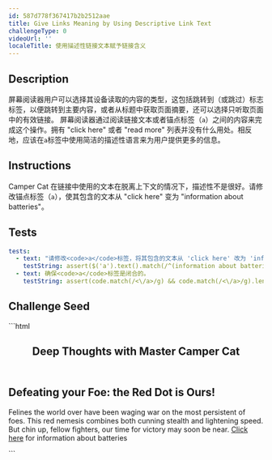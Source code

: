 ```yaml
---
id: 587d778f367417b2b2512aae
title: Give Links Meaning by Using Descriptive Link Text
challengeType: 0
videoUrl: ''
localeTitle: 使用描述性链接文本赋予链接含义
---
```


## Description
<section id='description'>
屏幕阅读器用户可以选择其设备读取的内容的类型，这包括跳转到（或跳过）标志标签，以便跳转到主要内容，或者从标题中获取页面摘要，还可以选择只听取页面中的有效链接。
屏幕阅读器通过阅读链接文本或者锚点标签（<code>a</code>）之间的内容来完成这个操作。拥有 "click here" 或者 "read more" 列表并没有什么用处。相反地，应该在<code>a</code>标签中使用简洁的描述性语言来为用户提供更多的信息。
</section>

## Instructions
<section id='instructions'>
Camper Cat 在链接中使用的文本在脱离上下文的情况下，描述性不是很好。请修改锚点标签（<code>a</code>），使其包含的文本从 "click here" 变为 "information about batteries"。
</section>

## Tests
<section id='tests'>

```yml
tests:
  - text: "请修改<code>a</code>标签，将其包含的文本从 'click here' 改为 'information about batteries'。"
    testString: assert($('a').text().match(/^(information about batteries)$/g), '请修改<code>a</code>标签，将其包含的文本从 "click here" 改为 "information about batteries"。');
  - text: 确保<code>a</code>标签是闭合的。
    testString: assert(code.match(/<\/a>/g) && code.match(/<\/a>/g).length === code.match(/<a href=(''|"")>/g).length, '确保<code>a</code>标签是闭合的。');

```

</section>

## Challenge Seed
<section id='challengeSeed'>

<div id='html-seed'>
```html
<body>
  <header>
    <h1>Deep Thoughts with Master Camper Cat</h1>
  </header>
  <article>
    <h2>Defeating your Foe: the Red Dot is Ours!</h2>
    <p>Felines the world over have been waging war on the most persistent of foes. This red nemesis combines both cunning stealth and lightening speed. But chin up, fellow fighters, our time for victory may soon be near. <a href="">Click here</a> for information about batteries</p>
  </article>
</body>
```





</div>





</section>

              